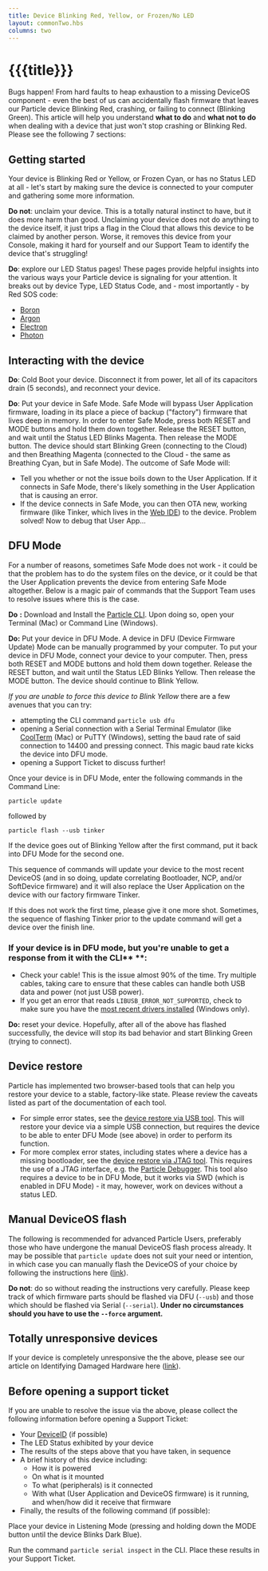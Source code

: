 ```yaml
---
title: Device Blinking Red, Yellow, or Frozen/No LED
layout: commonTwo.hbs
columns: two
---
```


# {{{title}}}

Bugs happen! From hard faults to heap exhaustion to a missing DeviceOS component - even the best of us can accidentally flash firmware that leaves our Particle device Blinking Red, crashing, or failing to connect (Blinking Green). This article will help you understand **what to do** and **what not to do** when dealing with a device that just won't stop crashing or Blinking Red. Please see the following 7 sections:

## Getting started

Your device is Blinking Red or Yellow, or Frozen Cyan, or has no Status LED at all - let's start by making sure the device is connected to your computer and gathering some more information.

**Do not**: unclaim your device. This is a totally natural instinct to have, but it does more harm than good. Unclaiming your device does not do anything to the device itself, it just trips a flag in the Cloud that allows this device to be claimed by another person. Worse, it removes this device from your Console, making it hard for yourself and our Support Team to identify the device that's struggling!

**Do**: explore our LED Status pages! These pages provide helpful insights into the various ways your Particle device is signaling for your attention. It breaks out by device Type, LED Status Code, and - most importantly - by Red SOS code:

* [Boron](/tutorials/device-os/led/boron/)
* [Argon](/tutorials/device-os/led/argon/)
* [Electron](/tutorials/device-os/led/electron/)
* [Photon](/tutorials/device-os/led/photon/)

## Interacting with the device

**Do**: Cold Boot your device. Disconnect it from power, let all of its capacitors drain (5 seconds), and reconnect your device.

**Do**: Put your device in Safe Mode. Safe Mode will bypass User Application firmware, loading in its place a piece of backup ("factory") firmware that lives deep in memory. In order to enter Safe Mode, press both RESET and MODE buttons and hold them down together. Release the RESET button, and wait until the Status LED Blinks Magenta. Then release the MODE button. The device should start Blinking Green (connecting to the Cloud) and then Breathing Magenta (connected to the Cloud - the same as Breathing Cyan, but in Safe Mode). The outcome of Safe Mode will:

* Tell you whether or not the issue boils down to the User Application. If it connects in Safe Mode, there's likely something in the User Application that is causing an error.
* If the device connects in Safe Mode, you can then OTA new, working firmware (like Tinker, which lives in the [Web IDE](https://build.particle.io/build/new)) to the device. Problem solved! Now to debug that User App...

## DFU Mode

For a number of reasons, sometimes Safe Mode does not work - it could be that the problem has to do the system files on the device, or it could be that the User Application prevents the device from entering Safe Mode altogether. Below is a magic pair of commands that the Support Team uses to resolve issues where this is the case.

**Do** **:** Download and Install the [Particle CLI](/getting-started/developer-tools/cli/). Upon doing so, open your Terminal (Mac) or Command Line (Windows).

**Do:** Put your device in DFU Mode. A device in DFU (Device Firmware Update) Mode can be manually programmed by your computer. To put your device in DFU Mode, connect your device to your computer. Then, press both RESET and MODE buttons and hold them down together. Release the RESET button, and wait until the Status LED Blinks Yellow. Then release the MODE button. The device should continue to Blink Yellow.

_If you are unable to force this device to Blink Yellow_ there are a few avenues that you can try:

* attempting the CLI command `particle usb dfu`
* opening a Serial connection with a Serial Terminal Emulator (like [CoolTerm](https://freeware.the-meiers.org/) (Mac) or PuTTY (Windows), setting the baud rate of said connection to 14400 and pressing connect. This magic baud rate kicks the device into DFU mode.
* opening a Support Ticket to discuss further!

 Once your device is in DFU Mode, enter the following commands in the Command Line:

```
particle update
```

followed by

```
particle flash --usb tinker 
```

If the device goes out of Blinking Yellow after the first command, put it back into DFU Mode for the second one.

This sequence of commands will update your device to the most recent DeviceOS (and in so doing, update correlating Bootloader, NCP, and/or SoftDevice firmware) and it will also replace the User Application on the device with our factory firmware Tinker. 

If this does not work the first time, please give it one more shot. Sometimes, the sequence of flashing Tinker prior to the update command will get a device over the finish line. 

### If your device is in DFU mode, but you're unable to get a response from it with the CLI** **:

* Check your cable! This is the issue almost 90% of the time. Try multiple cables, taking care to ensure that these cables can handle both USB data and power (not just USB power).
* If you get an error that reads `LIBUSB_ERROR_NOT_SUPPORTED`, check to make sure you have the [most recent drivers installed](http://binaries.particle.io/cli/installer/windows/ParticleDriversSetup.exe) (Windows only).

**Do:** reset your device. Hopefully, after all of the above has flashed successfully, the device will stop its bad behavior and start Blinking Green (trying to connect).

## Device restore

Particle has implemented two browser-based tools that can help you restore your device to a stable, factory-like state. Please review the caveats listed as part of the documentation of each tool.

* For simple error states, see the [device restore via USB tool](/tools/device-restore/device-restore-usb/). This will restore your device via a simple USB connection, but requires the device to be able to enter DFU Mode (see above) in order to perform its function.
* For more complex error states, including states where a device has a missing bootloader, see the [device restore via JTAG tool](/tools/device-restore/device-restore-jtag/). This requires the use of a JTAG interface, e.g. the [Particle Debugger](/reference/datasheets/accessories/debugger/). This tool also requires a device to be in DFU Mode, but it works via SWD (which is enabled in DFU Mode) - it may, however, work on devices without a status LED.

## Manual DeviceOS flash

The following is recommended for advanced Particle Users, preferably those who have undergone the manual DeviceOS flash process already. It may be possible that `particle update` does not suit your need or intention, in which case you can manually flash the DeviceOS of your choice by following the instructions here ([link](https://github.com/particle-iot/device-os/releases)). 

**Do not**: do so without reading the instructions very carefully. Please keep track of which firmware parts should be flashed via DFU (`--usb`) and those which should be flashed via Serial (`--serial`). **Under no circumstances should you have to use the `--force` argument.** 

## Totally unresponsive devices

If your device is completely unresponsive the the above, please see our article on Identifying Damaged Hardware here ([link](/troubleshooting/guides/device-troubleshooting/identifying-damaged-hardware/)).

## Before opening a support ticket

If you are unable to resolve the issue via the above, please collect the following information before opening a Support Ticket:

* Your [DeviceID](/troubleshooting/guides/device-management/finding-your-device-id/) (if possible)
* The LED Status exhibited by your device
* The results of the steps above that you have taken, in sequence
* A brief history of this device including:  
   * How it is powered  
   * On what is it mounted  
   * To what (peripherals) is it connected  
   * With what (User Application and DeviceOS firmware) is it running, and when/how did it receive that firmware
* Finally, the results of the following command (if possible):

Place your device in Listening Mode (pressing and holding down the MODE button until the device Blinks Dark Blue).

Run the command `particle serial inspect` in the CLI. Place these results in your Support Ticket.
